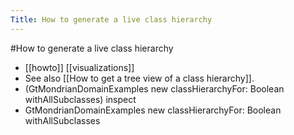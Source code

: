 ---Title: How to generate a live class hierarchy---#How to generate a live class hierarchy- [[howto]] [[visualizations]]- See also [[How to get a tree view of a class hierarchy]].- (GtMondrianDomainExamples new classHierarchyFor: Boolean withAllSubclasses)	inspect- GtMondrianDomainExamples new classHierarchyFor:	Boolean withAllSubclasses